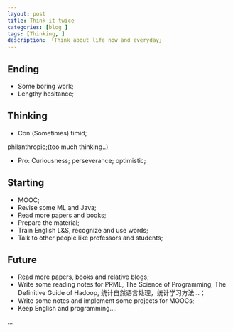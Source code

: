 ```yaml
---
layout: post  
title: Think it twice
categories: [blog ]  
tags: [Thinking, ]  
description: 「Think about life now and everyday」   
---
```


## Ending
* Some boring work;
* Lengthy hesitance;


## Thinking
* Con:(Sometimes)
timid;
<!--sluggish;-->
philanthropic;(too much thinking..)

* Pro:
Curiousness;
perseverance;
optimistic;

## Starting 

* MOOC;
* Revise some ML and Java;
* Read more papers and books;
* Prepare the material;
* Train English L&S, recognize and use words;
* Talk to other people like professors and students;


## Future 

* Read more papers, books and relative blogs;
* Write some reading notes for PRML, The Science of Programming, The Definitive Guide of Hadoop, 统计自然语言处理，统计学习方法...；
* Write some notes and implement some projects for MOOCs;
* Keep English and programming....




...
